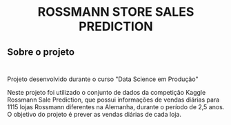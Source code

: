 # <p align="center"> <b> ROSSMANN STORE SALES PREDICTION  </b> 

## Sobre o projeto</br> </br> 

Projeto desenvolvido durante o curso "Data Science em Produção"

Neste projeto foi utilizado o conjunto de dados da competição Kaggle Rossmann Sale Prediction, que possui informações de vendas diárias para 1115 lojas Rossmann diferentes na Alemanha, durante o período de 2,5 anos. 
O objetivo do projeto é prever as vendas diárias de cada loja.


